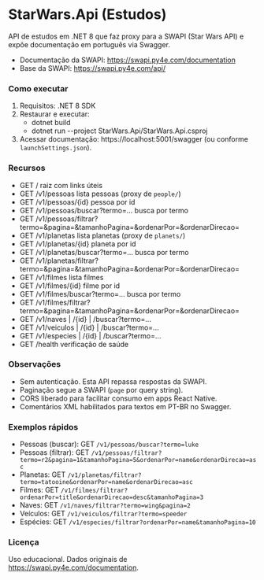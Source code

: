 # StarWars.Api (Estudos)

API de estudos em .NET 8 que faz proxy para a SWAPI (Star Wars API) e expõe documentação em português via Swagger.

- Documentação da SWAPI: https://swapi.py4e.com/documentation
- Base da SWAPI: https://swapi.py4e.com/api/

### Como executar

1. Requisitos: .NET 8 SDK
2. Restaurar e executar:
   - dotnet build
   - dotnet run --project StarWars.Api/StarWars.Api.csproj
3. Acessar documentação: https://localhost:5001/swagger (ou conforme `launchSettings.json`).

### Recursos

- GET / raiz com links úteis
- GET /v1/pessoas lista pessoas (proxy de `people/`)
- GET /v1/pessoas/{id} pessoa por id
- GET /v1/pessoas/buscar?termo=... busca por termo
- GET /v1/pessoas/filtrar?termo=&pagina=&tamanhoPagina=&ordenarPor=&ordenarDirecao=
- GET /v1/planetas lista planetas (proxy de `planets/`)
- GET /v1/planetas/{id} planeta por id
- GET /v1/planetas/buscar?termo=... busca por termo
- GET /v1/planetas/filtrar?termo=&pagina=&tamanhoPagina=&ordenarPor=&ordenarDirecao=
- GET /v1/filmes lista filmes
- GET /v1/filmes/{id} filme por id
- GET /v1/filmes/buscar?termo=... busca por termo
- GET /v1/filmes/filtrar?termo=&pagina=&tamanhoPagina=&ordenarPor=&ordenarDirecao=
- GET /v1/naves | /{id} | /buscar?termo=...
- GET /v1/veiculos | /{id} | /buscar?termo=...
- GET /v1/especies | /{id} | /buscar?termo=...
- GET /health verificação de saúde

### Observações

- Sem autenticação. Esta API repassa respostas da SWAPI.
- Paginação segue a SWAPI (`page` por query string).
- CORS liberado para facilitar consumo em apps React Native.
- Comentários XML habilitados para textos em PT-BR no Swagger.

### Exemplos rápidos

- Pessoas (buscar): GET `/v1/pessoas/buscar?termo=luke`
- Pessoas (filtrar): GET `/v1/pessoas/filtrar?termo=r2&pagina=1&tamanhoPagina=5&ordenarPor=name&ordenarDirecao=asc`
- Planetas: GET `/v1/planetas/filtrar?termo=tatooine&ordenarPor=name&ordenarDirecao=asc`
- Filmes: GET `/v1/filmes/filtrar?ordenarPor=title&ordenarDirecao=desc&tamanhoPagina=3`
- Naves: GET `/v1/naves/filtrar?termo=wing&pagina=2`
- Veículos: GET `/v1/veiculos/filtrar?termo=speeder`
- Espécies: GET `/v1/especies/filtrar?ordenarPor=name&tamanhoPagina=10`

### Licença

Uso educacional. Dados originais de https://swapi.py4e.com/documentation.
